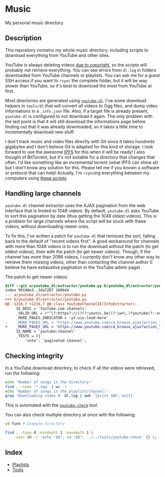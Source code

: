 Music
=====

My personal music directory.

Description
-----------

This repository contains my whole music directory, including scripts to
download everything from YouTube and other sites.

YouTube is always deleting videos [due to
copyright](http://ploum.net/im-a-pirate/), so the scripts will probably
not retrieve everything. You can see errors from `dl.log` in folders
downloaded from YouTube channels or playlists. You can ask me for a
guest SSH access if you want to `rsync` the complete folder, but it will
be way slower than YouTube, so it's best to download the most from
YouTube at first.

Most directories are generated using
[`youtube-dl`](https://github.com/rg3/youtube-dl/). I've some download
helpers in `tools/dl` that will convert all videos to Ogg files, and
dump video informations in a `.info.json` file. Also, if a target file
is already present, `youtube-dl` is configured to not download it again.
The only problem with the last point is that it will still download the
informations page before finding out that it was already downloaded, so
it takes a little time to incrementally download new stuff.

I don't track music and video files directly with Git since it takes
hundreds gigabytes and I don't believe Git is adapted for this kind
of storage. I look forward to use the awesome [IPFS](http://ipfs.io/)
for this when it will be ready! I also thought of BitTorrent, but it's
not suitable for a directory that changes that often. I'd like something
like an incremental torrent (what IPFS can shine at) but I don't know
any solution for this. Please tell me if you known a software or
protocol that can help! Actually, I'm `rsync`ing everything between my
computers using [these scripts](tools/sync).

Handling large channels
-----------------------

`youtube-dl` channel extractor uses the AJAX pagination from the web
interface that is limited to 1048 videos. By default, `youtube-dl` asks
YouTube to sort this pagination by date (thus getting the 1048 oldest
videos). This is a problem for large channels where the script will be
stuck with these videos, without downloading newer ones.

To fix this, I've written a patch for `youtube-dl` that removes the
sort, falling back to the default of "recent videos first". A good
workaround for channels with more than 1048 videos is to run the
download without the patch (to get oldest videos), then with the patch
(to get newer videos). Though, if the channel has more than 2096 videos,
I currently don't know any other way to retrieve them missing videos,
other than contacting the channel author (I believe he have exhaustive
pagination in the YouTube admin page).

The patch to get newer videos:

```patch
diff --git a/youtube_dl/extractor/youtube.py b/youtube_dl/extractor/youtube.py
index 99198e3..3da7267 100644
--- a/youtube_dl/extractor/youtube.py
+++ b/youtube_dl/extractor/youtube.py
@@ -1216,7 +1216,7 @@ class YoutubeChannelIE(InfoExtractor):
     IE_DESC = 'YouTube.com channels'
     _VALID_URL = r"^(?:https?://)?(?:youtu\.be|(?:\w+\.)?youtube(?:-nocookie)?\.com)/channel/([0-9A-Za-z_-]+)"
     _MORE_PAGES_INDICATOR = 'yt-uix-load-more'
-    _MORE_PAGES_URL = 'https://www.youtube.com/c4_browse_ajax?action_load_more_videos=1&flow=list&paging=%s&view=0&sort=da&channel_id=%s'
+    _MORE_PAGES_URL = 'https://www.youtube.com/c4_browse_ajax?action_load_more_videos=1&flow=list&paging=%s&view=0&channel_id=%s'
     IE_NAME = 'youtube:channel'
     _TESTS = [{
         'note': 'paginated channel',
```

Checking integrity
------------------

In a YouTube download directory, to check if all the videos were
retrieved, run the following:

```sh
echo 'Number of songs in the directory:'
find . -name '*.ogg' | wc -l
echo 'Number of songs in the playlist/channel:'
grep 'Downloading video #' dl.log | awk '{print $NF; exit}'
```

This is automated with the [`youtube-check`](tools/youtube-check)
tool.

You can also check multiple directory at once with the following:

```sh
cd funk # Example directory

find . -type d -mindepth 1 -maxdepth 1 \
    -exec sh -c 'echo "$0"; cd "$0"; ../../tools/youtube-check' {} \;
```

Index
-----

* [Playlists](playlists)
* [Tools](tools)
